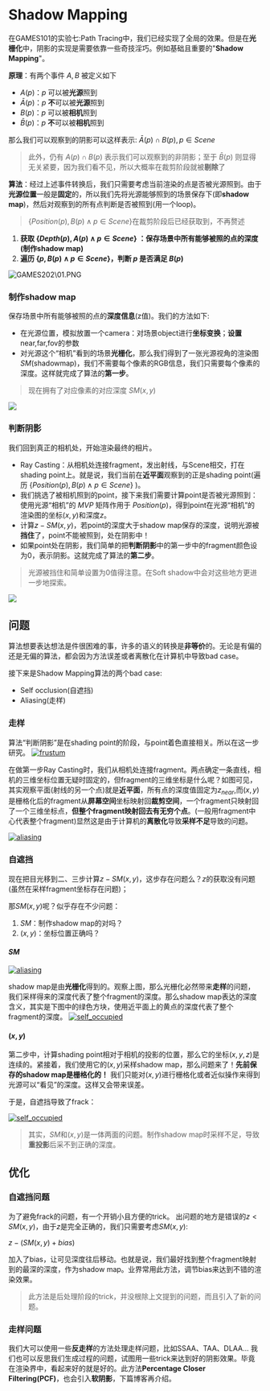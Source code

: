 # Shadow Mapping

在GAMES101的实验七:Path Tracing中，我们已经实现了全局的效果。但是在**光栅化**中，阴影的实现是需要依靠一些奇技淫巧。例如基础且重要的"**Shadow Mapping**"。


**原理**：有两个事件 $A,B$ 被定义如下

- $A(p)$：$p$ 可以被**光源**照到
- $\bar{A}(p)$：$p$ **不**可以被**光源**照到
- $B(p)$：$p$ 可以被**相机**照到
- $\bar{B}(p)$：$p$ **不**可以被**相机**照到

那么我们可以观察到的阴影可以这样表示: $\bar{A}(p) \cap B(p),p \in Scene$

>此外，仍有 $A(p) \cap B(p)$ 表示我们可以观察到的非阴影；至于 $\bar{B}(p)$ 则显得无关紧要，因为我们看不见，所以大概率在裁剪阶段就被**剔除**了

**算法**：经过上述事件转换后，我们只需要考虑当前渲染的点是否被光源照到。由于**光源位置**一般是**固定**的，所以我们先将光源能够照到的场景保存下(即**shadow map**)，然后对观察到的所有点判断是否被照到(用一个loop)。
> $\lbrace Position(p), B(p) \wedge p\in Scene \rbrace$在裁剪阶段后已经获取到，不再赘述

1. **获取 $\lbrace Depth(p), A(p) \wedge p\in Scene \rbrace$ ：保存场景中所有能够被照的点的深度(制作shadow map)**
2. **遍历 $\lbrace p,B(p) \wedge p\in Scene \rbrace$，判断 $p$ 是否满足 $B(p)$**
   
![GAMES202\01.PNG](https://github.com/wenhao923/blog/blob/main/pictures/GAMES202/01.PNG)

### 制作shadow map

保存场景中所有能够被照的点的**深度信息**(z值)。我们的方法如下:
- 在光源位置，模拟放置一个camera：对场景object进行**坐标变换**；**设置**near,far,fov的参数
- 对光源这个“相机”看到的场景**光栅化**，那么我们得到了一张光源视角的渲染图$SM$(shadowmap)，我们不需要每个像素的RGB信息，我们只需要每个像素的深度。这样就完成了算法的**第一步**。
> 现在拥有了对应像素的对应深度 $SM(x,y)$
<div style="align: center">
<img src='https://github.com/wenhao923/blog/blob/main/pictures/GAMES202/shadow_map.png'/>
</div>

### 判断阴影
我们回到真正的相机处，开始渲染最终的相片。
- Ray Casting：从相机处连接fragment，发出射线，与Scene相交，打在shading point上。就是说，我们当前在**近平面**观察到的正是shading point(遍历 $\lbrace Position(p), B(p) \wedge p\in Scene \rbrace$ )。
- 我们挑选了被相机照到的point，接下来我们需要计算point是否被光源照到：使用光源“相机”的 $MVP$ 矩阵作用于 $Position(p)$，得到point在光源“相机”的渲染图的坐标$(x,y)$和深度$z$。
- 计算$z - SM(x,y)$，若point的深度大于shadow map保存的深度，说明光源被**挡住**了，point不能被照到，处在阴影中！
- 如果point处在阴影，我们简单的把**判断阴影**中的第一步中的fragment颜色设为0，表示阴影。这就完成了算法的**第二步**。
> 光源被挡住和简单设置为0值得注意。在Soft shadow中会对这些地方更进一步地探索。

<div style="align: center">
<img src='https://github.com/wenhao923/blog/blob/main/pictures/GAMES202/scene.png'/>
</div>

## 问题
算法想要表达想法是件很困难的事，许多的语义的转换是**非等价**的。无论是有偏的还是无偏的算法，都会因为方法误差或者离散化在计算机中导致bad case。

接下来是Shadow Mapping算法的两个bad case:
- Self occlusion(自遮挡)
- Aliasing(走样)

### 走样
算法“判断阴影”是在shading point的阶段，与point着色直接相关。所以在这一步研究。
[![frustum](GAMES202\frustum.png)](https://github.com/wenhao923/blog/blob/main/pictures/GAMES202/frustum.png)

在做第一步Ray Casting时，我们从相机处连接fragment。两点确定一条直线，相机的三维坐标位置无疑时固定的，但fragment的三维坐标是什么呢？如图可见，其实观察平面(射线的另一个点)就是**近平面**，所有点的深度值固定为$z_{near}$,而$(x,y)$是栅格化后的fragment从**屏幕空间**坐标映射回**裁剪空间**，一个fragment只映射回了一个三维坐标点，**但整个fragment映射回去有无穷个点**。(一般用fragment中心代表整个fragment)显然这是由于计算机的**离散化**导致**采样不足**导致的问题。

[![aliasing](GAMES202\aliasing.png)](https://github.com/wenhao923/blog/blob/main/pictures/GAMES202/aliasing.png)

### 自遮挡
现在把目光移到二、三步计算$z - SM(x,y)$，这步存在问题么？$z$的获取没有问题(虽然在采样fragment坐标存在问题)；

那$SM(x,y)$呢？似乎存在不少问题：
1. $SM$：制作shadow map的对吗？
2. $(x,y)$：坐标位置正确吗？

#### $SM$
[![aliasing](GAMES202\rasterization.png)](https://github.com/wenhao923/blog/blob/main/pictures/GAMES202/rasterization.png)

shadow map是由**光栅化**得到的。观察上图，那么光栅化必然带来**走样**的问题，我们采样得来的深度代表了整个fragment的深度。那么shadow map表达的深度含义，其实是下图中的绿色方块，使用近平面上的黄点的深度代表了整个fragment的深度。
[![self_occupied](GAMES202\occupied.png)](https://github.com/wenhao923/blog/blob/main/pictures/GAMES202/occupied.png)
#### $(x,y)$
第二步中，计算shading point相对于相机的投影的位置，那么它的坐标$(x,y,z)$是连续的。紧接着，我们使用它的$(x,y)$采样shadow map，那么问题来了！**先前保存的shadow map是栅格化的！** 我们只能对$(x,y)$进行栅格化或者近似操作来得到光源可以“看见”的深度。这样又会带来误差。

于是，自遮挡导致了frack：

[![self_occupied](GAMES202\selfoc.png)](https://github.com/wenhao923/blog/blob/main/pictures/GAMES202/occupied.png)
>其实，$SM$和$(x,y)$是一体两面的问题。制作shadow map时采样不足，导致**重投影**后采不到正确的深度。

## 优化

### 自遮挡问题
为了避免frack的问题，有一个开销小且方便的trick。
出问题的地方是错误的$z < SM(x,y)$，由于$z$是完全正确的，我们只需要考虑$SM(x,y)$:

$z - (SM(x,y)+bias)$

加入了bias，让可见深度往后移动。也就是说，我们最好找到整个fragment映射到的最深的深度，作为shadow map。业界常用此方法，调节bias来达到不错的渲染效果。
>此方法是后处理阶段的trick，并没根除上文提到的问题，而且引入了新的问题。

### 走样问题
我们大可以使用一些**反走样**的方法处理走样问题，比如SSAA、TAA、DLAA...
我们也可以反思我们生成过程的问题，试图用一些trick来达到好的阴影效果。毕竟在渲染界中，看起来好的就是好的。此方法**Percentage Closer Filtering(PCF)**，也会引入**软阴影**，下篇博客再介绍。
